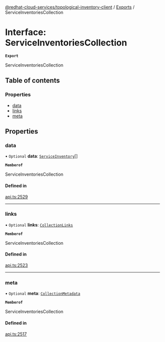 [@redhat-cloud-services/topological-inventory-client](../README.md) / [Exports](../modules.md) / ServiceInventoriesCollection

# Interface: ServiceInventoriesCollection

**`Export`**

ServiceInventoriesCollection

## Table of contents

### Properties

- [data](ServiceInventoriesCollection.md#data)
- [links](ServiceInventoriesCollection.md#links)
- [meta](ServiceInventoriesCollection.md#meta)

## Properties

### data

• `Optional` **data**: [`ServiceInventory`](ServiceInventory.md)[]

**`Memberof`**

ServiceInventoriesCollection

#### Defined in

[api.ts:2529](https://github.com/RedHatInsights/javascript-clients/blob/main/packages/topological-inventory/api.ts#L2529)

___

### links

• `Optional` **links**: [`CollectionLinks`](CollectionLinks.md)

**`Memberof`**

ServiceInventoriesCollection

#### Defined in

[api.ts:2523](https://github.com/RedHatInsights/javascript-clients/blob/main/packages/topological-inventory/api.ts#L2523)

___

### meta

• `Optional` **meta**: [`CollectionMetadata`](CollectionMetadata.md)

**`Memberof`**

ServiceInventoriesCollection

#### Defined in

[api.ts:2517](https://github.com/RedHatInsights/javascript-clients/blob/main/packages/topological-inventory/api.ts#L2517)
